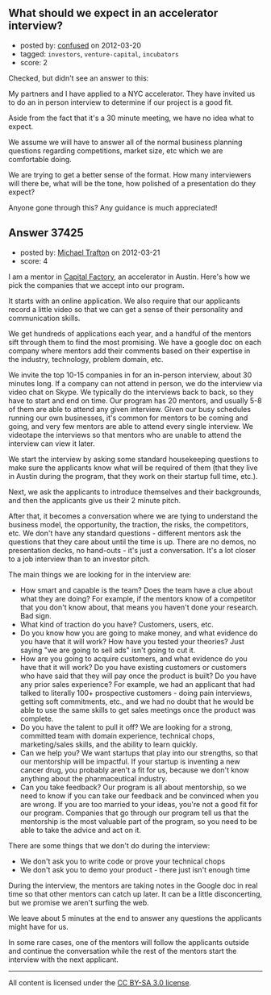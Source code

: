 ## What should we expect in an accelerator interview?

- posted by: [confused](https://stackexchange.com/users/-1/17075-confused) on 2012-03-20
- tagged: `investors`, `venture-capital`, `incubators`
- score: 2

Checked, but didn't see an answer to this:

My partners and I have applied to a NYC accelerator.  They have invited us to do an in person interview to determine if our project is a good fit.

Aside from the fact that it's a 30 minute meeting, we have no idea what to expect.

We assume we will have to answer all of the normal business planning questions regarding competitions, market size, etc which we are comfortable doing.

We are trying to get a better sense of the format.  How many interviewers will there be, what will be the tone, how polished of a presentation do they expect?

Anyone gone through this?  Any guidance is much appreciated!


## Answer 37425

- posted by: [Michael Trafton](https://stackexchange.com/users/-1/19-michael-trafton) on 2012-03-21
- score: 4

<p>I am a mentor in <a href="http://www.capitalfactory.com" rel="nofollow">Capital Factory</a>, an accelerator in Austin. Here's how we pick the companies that we accept into our program.</p>

<p>It starts with an online application. We also require that our applicants record a little video so that we can get a sense of their personality and communication skills. </p>

<p>We get hundreds of applications each year, and a handful of the mentors sift through them to find the most promising. We have a google doc on each company where mentors add their comments based on their expertise in the industry, technology, problem domain, etc.</p>

<p>We invite the top 10-15 companies in for an in-person interview, about 30 minutes long. If a company can not attend in person, we do the interview via video chat on Skype. We typically do the interviews back to back, so they have to start and end on time. Our program has 20 mentors, and usually 5-8 of them are able to attend any given interview. Given our busy schedules running our own businesses, it's common for mentors to be coming and going, and very few mentors are able to attend every single interview. We videotape the interviews so that mentors who are unable to attend the interview can view it later. </p>

<p>We start the interview by asking some standard housekeeping questions to make sure the applicants know what will be required of them (that they live in Austin during the program, that they work on their startup full time, etc.). </p>

<p>Next, we ask the applicants to introduce themselves and their backgrounds, and then the applicants give us their 2 minute pitch. </p>

<p>After that, it becomes a conversation where we are tying to understand the business model, the opportunity, the traction, the risks, the competitors, etc. We don't have any standard questions - different mentors ask the questions that they care about until the time is up. There are no demos, no presentation decks, no hand-outs - it's just a conversation. It's a lot closer to a job interview than to an investor pitch. </p>

<p>The main things we are looking for in the interview are:</p>

<ul>
<li>How smart and capable is the team? Does the team have a clue about what they are doing? For example, if the mentors know of a competitor that you don't know about, that means you haven't done your research. Bad sign.</li>
<li>What kind of traction do you have? Customers, users, etc.</li>
<li>Do you know how you are going to make money, and what evidence do you have that it will work? How have you tested your theories? Just saying "we are going to sell ads" isn't going to cut it.</li>
<li>How are you going to acquire customers, and what evidence do you have that it will work? Do you have existing customers or customers who have said that they will pay once the product is built? Do you have any prior sales experience? For example, we had an applicant that had talked to literally 100+ prospective customers - doing pain interviews, getting soft commitments, etc., and we had no doubt that he would be able to use the same skills to get sales meetings once the product was complete.</li>
<li>Do you have the talent to pull it off? We are looking for a strong, committed team with domain experience, technical chops, marketing/sales skills, and the ability to learn quickly.</li>
<li>Can we help you? We want startups that play into our strengths, so that our mentorship will be impactful. If your startup is inventing a new cancer drug, you probably aren't a fit for us, because we don't know anything about the pharmaceutical industry.</li>
<li>Can you take feedback? Our program is all about mentorship, so we need to know if you can take our feedback and be convinced when you are wrong. If you are too married to your ideas, you're not a good fit for our program. Companies that go through our program tell us that the mentorship is the most valuable part of the program, so you need to be able to take the advice and act on it.</li>
</ul>

<p>There are some things that we don't do during the interview:</p>

<ul>
<li>We don't ask you to write code or prove your technical chops</li>
<li>We don't ask you to demo your product - there just isn't enough time</li>
</ul>

<p>During the interview, the mentors are taking notes in the Google doc in real time so that other mentors can catch up later. It can be a little disconcerting, but we promise we aren't surfing the web.</p>

<p>We leave about 5 minutes at the end to answer any questions the applicants might have for us.</p>

<p>In some rare cases, one of the mentors will follow the applicants outside and continue the conversation while the rest of the mentors start the interview with the next applicant.</p>




---

All content is licensed under the [CC BY-SA 3.0 license](https://creativecommons.org/licenses/by-sa/3.0/).
